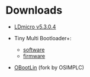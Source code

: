 # Downloads

* [LDmicro v5.3.0.4](https://github.com/LDmicro/LDmicro/releases/download/5.3.0.4/build5304.zip)
* Tiny Multi Bootloader+:
  * [software](https://sourceforge.net/projects/tinypicbootload/files/Tiny%20Multi%20Bootloader%2B%20%28v0.11.2%29-%20Software%20Only.zip/download)
  * [firmware](https://sourceforge.net/projects/tinypicbootload/files/Tiny%20Multi%20Bootloader%2B%20%28v0.11.0%29%20-%20Firmware%20Only.zip/download)

* [OBootLin](https://github.com/osimplc/obootlin/archive/master.zip) (fork by OSIMPLC)
